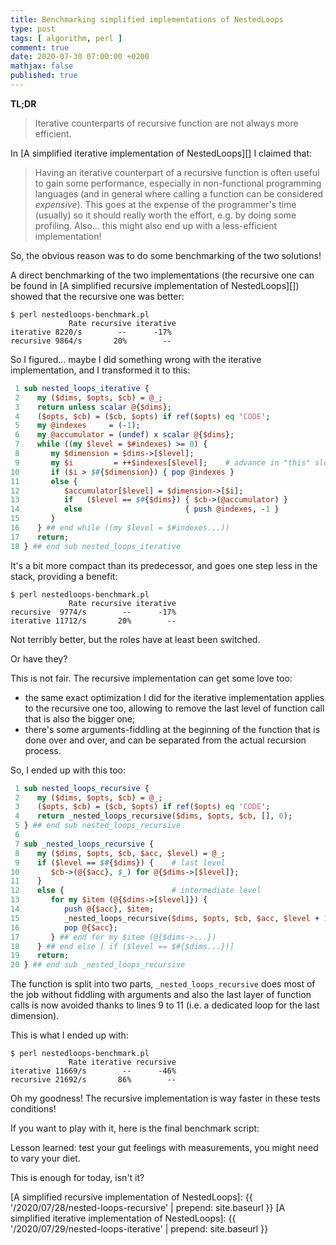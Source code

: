 ```yaml
---
title: Benchmarking simplified implementations of NestedLoops
type: post
tags: [ algorithm, perl ]
comment: true
date: 2020-07-30 07:00:00 +0200
mathjax: false
published: true
---
```


**TL;DR**

> Iterative counterparts of recursive function are not always more
> efficient.

In [A simplified iterative implementation of NestedLoops][] I claimed
that:

> Having an iterative counterpart of a recursive function is often
> useful to gain some performance, especially in non-functional
> programming languages (and in general where calling a function can be
> considered *expensive*). This goes at the expense of the programmer's
> time (usually) so it should really worth the effort, e.g. by doing
> some profiling. Also... this might also end up with a less-efficient
> implementation!

So, the obvious reason was to do some benchmarking of the two solutions!

A direct benchmarking of the two implementations (the recursive one can
be found in [A simplified recursive implementation of NestedLoops][])
showed that the recursive one was better:

```shell
$ perl nestedloops-benchmark.pl
             Rate recursive iterative
iterative 8220/s        --      -17%
recursive 9864/s       20%        --
```

So I figured... maybe I did something wrong with the iterative
implementation, and I transformed it to this:

```perl
 1 sub nested_loops_iterative {
 2    my ($dims, $opts, $cb) = @_;
 3    return unless scalar @{$dims};
 4    ($opts, $cb) = ($cb, $opts) if ref($opts) eq 'CODE';
 5    my @indexes     = (-1);
 6    my @accumulator = (undef) x scalar @{$dims};
 7    while ((my $level = $#indexes) >= 0) {
 8       my $dimension = $dims->[$level];
 9       my $i         = ++$indexes[$level];    # advance in "this" slot
10       if ($i > $#{$dimension}) { pop @indexes }
11       else {
12          $accumulator[$level] = $dimension->[$i];
13          if   ($level == $#{$dims}) { $cb->(@accumulator) }
14          else                       { push @indexes, -1 }
15       }
16    } ## end while ((my $level = $#indexes...))
17    return;
18 } ## end sub nested_loops_iterative
```

It's a bit more compact than its predecessor, and goes one step less in
the stack, providing a benefit:

```shell
$ perl nestedloops-benchmark.pl
             Rate recursive iterative
recursive  9774/s        --      -17%
iterative 11712/s       20%        --
```

Not terribly better, but the roles have at least been switched.

Or have they?

This is not fair. The recursive implementation can get some love too:

- the same exact optimization I did for the iterative implementation
  applies to the recursive one too, allowing to remove the last level of
  function call that is also the bigger one;
- there's some arguments-fiddling at the beginning of the function that
  is done over and over, and can be separated from the actual recursion
  process.

So, I ended up with this too:

```perl
 1 sub nested_loops_recursive {
 2    my ($dims, $opts, $cb) = @_;
 3    ($opts, $cb) = ($cb, $opts) if ref($opts) eq 'CODE';
 4    return _nested_loops_recursive($dims, $opts, $cb, [], 0);
 5 } ## end sub nested_loops_recursive
 6 
 7 sub _nested_loops_recursive {
 8    my ($dims, $opts, $cb, $acc, $level) = @_;
 9    if ($level == $#{$dims}) {    # last level
10       $cb->(@{$acc}, $_) for @{$dims->[$level]};
11    }
12    else {                        # intermediate level
13       for my $item (@{$dims->[$level]}) {
14          push @{$acc}, $item;
15          _nested_loops_recursive($dims, $opts, $cb, $acc, $level + 1);
16          pop @{$acc};
17       } ## end for my $item (@{$dims->...})
18    } ## end else [ if ($level == $#{$dims...})]
19    return;
20 } ## end sub _nested_loops_recursive
```

The function is split into two parts, `_nested_loops_recursive` does
most of the job without fiddling with arguments and also the last layer
of function calls is now avoided thanks to lines 9 to 11 (i.e. a
dedicated loop for the last dimension).

This is what I ended up with:

```shell
$ perl nestedloops-benchmark.pl
             Rate iterative recursive
iterative 11669/s        --      -46%
recursive 21692/s       86%        --
```

Oh my goodness! The recursive implementation is way faster in these
tests conditions!

If you want to play with it, here is the final benchmark script:

<script src='https://gitlab.com/polettix/notechs/-/snippets/1999230.js'></script>

Lesson learned: test your gut feelings with measurements, you might need
to vary your diet.

This is enough for today, isn't it?

[A simplified recursive implementation of NestedLoops]: {{ '/2020/07/28/nested-loops-recursive' | prepend: site.baseurl }}
[A simplified iterative implementation of NestedLoops]: {{ '/2020/07/29/nested-loops-iterative' | prepend: site.baseurl }}
